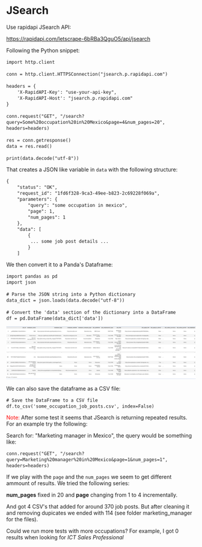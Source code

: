 # JSearch

Use rapidapi JSearch API:

https://rapidapi.com/letscrape-6bRBa3QguO5/api/jsearch

Following the Python snippet:

```
import http.client

conn = http.client.HTTPSConnection("jsearch.p.rapidapi.com")

headers = {
    'X-RapidAPI-Key': "use-your-api-key",
    'X-RapidAPI-Host': "jsearch.p.rapidapi.com"
}

conn.request("GET", "/search?query=Some%20occupation%20in%20Mexico&page=4&num_pages=20", headers=headers)

res = conn.getresponse()
data = res.read()

print(data.decode("utf-8"))
```

That creates a JSON like variable in `data` with the following structure:

```
{
    "status": "OK",
    "request_id": "1fd6f328-9ca3-49ee-b823-2c69228f069a",
    "parameters": {
        "query": "some occupation in mexico",
        "page": 1,
        "num_pages": 1
    },
    "data": [
        {
         ... some job post details ...
        }
    ]
```

We then convert it to a Panda's Dataframe:

```
import pandas as pd
import json

# Parse the JSON string into a Python dictionary
data_dict = json.loads(data.decode("utf-8"))

# Convert the 'data' section of the dictionary into a DataFrame
df = pd.DataFrame(data_dict['data'])
```

<img src='images/dataframeexample.png'>

We can also save the dataframe as a CSV file:

```
# Save the DataFrame to a CSV file
df.to_csv('some_occupation_job_posts.csv', index=False)
```

<span style='color: red'>Note:</span>
After some test it seems that JSearch is returning repeated results.
For an example try the following:

Search for: "Marketing manager in Mexico", the query would be something like: 

```
conn.request("GET", "/search?query=Marketing%20manager%20in%20Mexico&page=1&num_pages=1", headers=headers)
```

If we play with the `page` and the `num_pages` we seem to get different ammount of results. We tried the following series:

**num_pages** fixed in 20 and **page** changing from 1 to 4 incrementally.

And got 4 CSV's that added for around 370 job posts. But after cleaning it and removing dupicates we ended with 114 (see folder marketing_manager for the files).

Could we run more tests with more occupations? For example, I got 0 results when looking for *ICT Sales Professional* 

